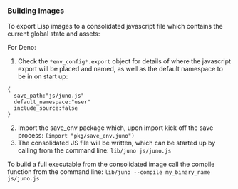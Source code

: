 ### Building Images

To export Lisp images to a consolidated javascript file which contains the current global state and assets:

For Deno:
1. Check the `*env_config*.export` object for details of where the javascript export will be placed and named, as well as the default namespace to be in on start up:
```
{
  save_path:"js/juno.js"
  default_namespace:"user"
  include_source:false
}
```
2. Import the save_env package which, upon import kick off the save process:
`(import "pkg/save_env.juno")`
3. The consolidated JS file will be written, which can be started up by calling from the command line:
`lib/juno js/juno.js`

To build a full executable from the consolidated image call the compile function from the command line:
`lib/juno --compile my_binary_name js/juno.js`
